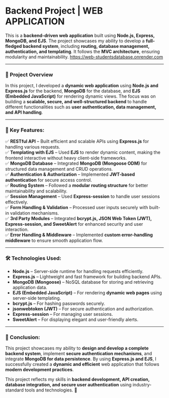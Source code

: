 # **Backend Project | WEB APPLICATION**
This is a **backend-driven web application** built using **Node.js, Express, MongoDB, and EJS**. The project showcases my ability to develop a **full-fledged backend system**, including **routing, database management, authentication, and templating**. It follows the **MVC architecture**, ensuring modularity and maintainability.
https://web-studentsdatabase.onrender.com

---

### **📌 Project Overview**  
In this project, I developed a **dynamic web application** using **Node.js and Express.js** for the backend, **MongoDB** for the database, and **EJS (Embedded JavaScript)** for rendering dynamic views. The focus was on building a **scalable, secure, and well-structured backend** to handle different functionalities such as **user authentication, data management, and API handling**.  

---

### **🚀 Key Features:**  
✅ **RESTful API** – Built efficient and scalable APIs using **Express.js** for handling various requests.  
✅ **Templating with EJS** – Used **EJS** to render dynamic content, making the frontend interactive without heavy client-side frameworks.  
✅ **MongoDB Database** – Integrated **MongoDB (Mongoose ODM)** for structured data management and CRUD operations.  
✅ **Authentication & Authorization** – Implemented **JWT-based authentication** for secure access control.  
✅ **Routing System** – Followed a **modular routing structure** for better maintainability and scalability.  
✅ **Session Management** – Used **Express-session** to handle user sessions effectively.  
✅ **Form Handling & Validation** – Processed user inputs securely with built-in validation mechanisms.  
✅ **3rd Party Modules** – Integrated **bcrypt.js, JSON Web Token (JWT), Express-session, and SweetAlert** for enhanced security and user interaction.  
✅ **Error Handling & Middleware** – Implemented **custom error-handling middleware** to ensure smooth application flow.  

---

### **🛠 Technologies Used:**  
- **Node.js** – Server-side runtime for handling requests efficiently.  
- **Express.js** – Lightweight and fast framework for building backend APIs.  
- **MongoDB (Mongoose)** – NoSQL database for storing and retrieving application data.  
- **EJS (Embedded JavaScript)** – For rendering **dynamic web pages** using server-side templating.  
- **bcrypt.js** – For hashing passwords securely.  
- **jsonwebtoken (JWT)** – For secure authentication and authorization.  
- **Express-session** – For managing user sessions.  
- **SweetAlert** – For displaying elegant and user-friendly alerts.  

---

### **📌 Conclusion:**  
This project showcases my ability to **design and develop a complete backend system**, implement **secure authentication mechanisms**, and integrate **MongoDB for data persistence**. By using **Express.js and EJS**, I successfully created a **dynamic and efficient** web application that follows **modern development practices**.  

This project reflects my skills in **backend development, API creation, database integration, and secure user authentication** using industry-standard tools and technologies. 🚀

